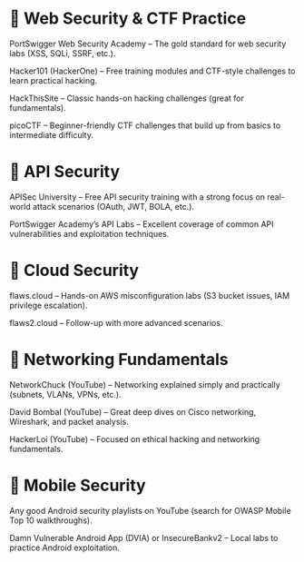 # 🔗 Web Security & CTF Practice

PortSwigger Web Security Academy – The gold standard for web security labs (XSS, SQLi, SSRF, etc.).

Hacker101 (HackerOne) – Free training modules and CTF-style challenges to learn practical hacking.

HackThisSite – Classic hands-on hacking challenges (great for fundamentals).

picoCTF – Beginner-friendly CTF challenges that build up from basics to intermediate difficulty.

# 🔗 API Security

APISec University – Free API security training with a strong focus on real-world attack scenarios (OAuth, JWT, BOLA, etc.).

PortSwigger Academy’s API Labs – Excellent coverage of common API vulnerabilities and exploitation techniques.

# 🔗 Cloud Security

flaws.cloud – Hands-on AWS misconfiguration labs (S3 bucket issues, IAM privilege escalation).

flaws2.cloud – Follow-up with more advanced scenarios.

# 🔗 Networking Fundamentals

NetworkChuck (YouTube) – Networking explained simply and practically (subnets, VLANs, VPNs, etc.).

David Bombal (YouTube) – Great deep dives on Cisco networking, Wireshark, and packet analysis.

HackerLoi (YouTube) – Focused on ethical hacking and networking fundamentals.

# 🔗 Mobile Security

Any good Android security playlists on YouTube (search for OWASP Mobile Top 10 walkthroughs).

Damn Vulnerable Android App (DVIA) or InsecureBankv2 – Local labs to practice Android exploitation.
